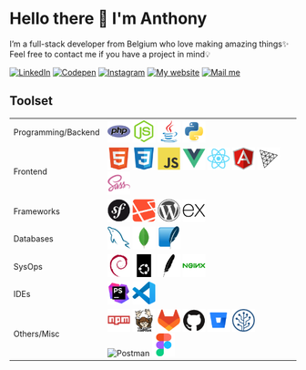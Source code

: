 # Hello there 👋 I'm Anthony

I’m a full-stack developer from Belgium who love making amazing things✨ Feel free to contact me if you have a project in mind💡

<a href="https://www.linkedin.com/in/anthonypauwels/" target="_blank"><img src="https://img.shields.io/badge/LinkedIn-0077B5?style=for-the-badge&logo=linkedin&logoColor=white" title="LinkedIn" alt="LinkedIn"/></a>
<a href="http://codepen.io/anthonypauwels/" target="_blank"><img src="https://img.shields.io/badge/Codepen-000000?style=for-the-badge&logo=codepen&logoColor=white" title="Codepen" alt="Codepen"/></a>
<a href="https://www.instagram.com/anthonypauwels.be/" target="_blank"><img src="https://img.shields.io/badge/Instagram-E4405F?style=for-the-badge&logo=instagram&logoColor=white" title="Instagram" alt="Instagram"/></a>
<a href="https://anthonypauwels.be/" target="_blank"><img src="https://img.shields.io/badge/website-000000?style=for-the-badge&logo=About.me&logoColor=white" title="My website" alt="My website"/></a>
<a href="mailto:hello@anthonypauwels.be" target="_blank"><img src="https://img.shields.io/badge/Gmail-D14836?style=for-the-badge&logo=gmail&logoColor=white" title="Mail me" alt="Mail me"/></a>

## Toolset
<table>
    <tr>
        <td>
            Programming/Backend	
        </td>
        <td>
            <img src="https://github.com/devicons/devicon/blob/v2.13.0/icons/php/php-original.svg" width="40" height="40" title="PHP" alt="PHP"/>
            <img src="https://github.com/devicons/devicon/blob/v2.13.0/icons/nodejs/nodejs-original.svg" width="40" height="40" title="NodeJS" alt="NodeJS"/>
            <img src="https://github.com/devicons/devicon/blob/v2.13.0/icons/java/java-original.svg" width="40" height="40" title="Java" alt="Java"/>
            <img src="https://github.com/devicons/devicon/blob/v2.13.0/icons/python/python-original.svg" width="40" height="40" title="Python" alt="Python"/>
        </td>
    </tr>
    <tr>
        <td>
            Frontend
        </td>
        <td>
            <img src="https://github.com/devicons/devicon/blob/v2.13.0/icons/html5/html5-original.svg" width="40" height="40" title="HTML5" alt="HTML5"/>
            <img src="https://github.com/devicons/devicon/blob/v2.13.0/icons/css3/css3-original.svg" width="40" height="40" title="CSS3" alt="CSS3"/>
            <img src="https://github.com/devicons/devicon/blob/v2.13.0/icons/javascript/javascript-original.svg" width="40" height="40" title="Javascript" alt="Javascript"/>
            <img src="https://github.com/devicons/devicon/blob/v2.13.0/icons/vuejs/vuejs-original.svg" width="40" height="40" title="VueJS" alt="VueJS"/>
            <img src="https://github.com/devicons/devicon/blob/v2.15.0/icons/react/react-original.svg" width="40" height="40" title="React" alt="React"/>
            <img src="https://github.com/devicons/devicon/blob/v2.15.0/icons/angularjs/angularjs-original.svg" width="40" height="40" title="AngularJS" alt="AngularJS"/>
            <img src="https://github.com/devicons/devicon/blob/v2.15.0/icons/threejs/threejs-original.svg" width="40" height="40" title="ThreeJS" alt="ThreeJS"/>
            <img src="https://github.com/devicons/devicon/blob/v2.15.0/icons/sass/sass-original.svg" width="40" height="40" title="SCSS/SASS" alt="SCSS/SASS"/>
        </td>
    </tr>
    <tr>
        <td>
            Frameworks
        </td>
        <td>
            <img src="https://github.com/devicons/devicon/blob/v2.13.0/icons/symfony/symfony-original.svg" width="40" height="40" title="Symfony" alt="Symfony"/>
            <img src="https://github.com/devicons/devicon/blob/v2.15.0/icons/laravel/laravel-plain.svg" width="40" height="40" title="Laravel" alt="Laravel"/>
            <img src="https://github.com/devicons/devicon/blob/v2.13.0/icons/wordpress/wordpress-plain.svg" width="40" height="40" title="WordPress" alt="WordPress"/>
            <img src="https://github.com/devicons/devicon/blob/v2.13.0/icons/express/express-original.svg" width="40" height="40" title="ExpressJS" alt="ExpressJS"/>
        </td>
    </tr>
    <tr>
        <td>
            Databases	
        </td>
        <td>
            <img src="https://github.com/devicons/devicon/blob/v2.13.0/icons/mysql/mysql-original.svg" width="40" height="40" title="MySQL/MariaDB" alt="MySQL/MariaDB"/>
            <img src="https://github.com/devicons/devicon/blob/v2.13.0/icons/mongodb/mongodb-original.svg" width="40" height="40" title="MongoDB" alt="MongoDB"/>
            <img src="https://github.com/devicons/devicon/blob/v2.15.0/icons/sqlite/sqlite-original.svg" width="40" height="40" title="Sqlite" alt="Sqlite"/>
        </td>
    </tr>
    <tr>
        <td>
            SysOps
        </td>
        <td>
            <img src="https://github.com/devicons/devicon/blob/v2.13.0/icons/debian/debian-original.svg" width="40" height="40" title="Debian" alt="Debian"/>
            <img src="https://github.com/devicons/devicon/blob/v2.13.0/icons/ubuntu/ubuntu-plain.svg" width="40" height="40" title="Ubuntu" alt="Ubuntu"/>
            <img src="https://github.com/devicons/devicon/blob/v2.13.0/icons/apache/apache-plain.svg" width="40" height="40" title="Apache 2.4" alt="Apache 2.4"/>
            <img src="https://github.com/devicons/devicon/blob/v2.13.0/icons/nginx/nginx-original.svg" width="40" height="40" title="Nginx" alt="Nginx"/>
        </td>
    </tr>
    <tr>
        <td>
            IDEs
        </td>
        <td>
            <img src="https://github.com/devicons/devicon/blob/v2.13.0/icons/phpstorm/phpstorm-original.svg" width="40" height="40" title="PHPStorm" alt="PHPStorm"/>
            <img src="https://github.com/devicons/devicon/blob/v2.13.0/icons/vscode/vscode-original.svg" width="40" height="40" title="Visual Studio Code" alt="Visual Studio Code"/>
        </td>
    </tr>
    <tr>
        <td>
            Others/Misc
        </td>
        <td>
            <img src="https://github.com/devicons/devicon/blob/v2.15.0/icons/npm/npm-original-wordmark.svg" width="40" height="40" title="NPM" alt="NPM"/>
            <img src="https://github.com/devicons/devicon/blob/v2.15.0/icons/composer/composer-original.svg" width="40" height="40" title="Composer/Packagist" alt="Composer/Packagist"/>
            <img src="https://github.com/devicons/devicon/blob/v2.13.0/icons/gitlab/gitlab-original.svg" width="40" height="40" title="Gitlab" alt="Gitlab"/>
            <img src="https://github.com/devicons/devicon/blob/v2.13.0/icons/github/github-original.svg" width="40" height="40" title="Github" alt="Github"/>
            <img src="https://github.com/devicons/devicon/blob/v2.15.0/icons/bitbucket/bitbucket-original.svg" width="40" height="40" title="Bitbucket" alt="Bitbucket"/>
            <img src="https://github.com/devicons/devicon/blob/v2.15.0/icons/sourcetree/sourcetree-original.svg" width="40" height="40" title="Sourcetree" alt="Sourcetree"/>
            <img src="https://www.vectorlogo.zone/logos/getpostman/getpostman-icon.svg" width="40" height="40" title="Postman" alt="Postman"/>
            <img src="https://github.com/devicons/devicon/blob/v2.15.0/icons/figma/figma-original.svg" width="40" height="40" title="Figma" alt="Figma"/>
        </td>
    </tr>
</table>

<!--
**anthonypauwels/anthonypauwels** is a ✨ _special_ ✨ repository because its `README.md` (this file) appears on your GitHub profile.

Here are some ideas to get you started:

- 🔭 I’m currently working on ...
- 🌱 I’m currently learning ...
- 👯 I’m looking to collaborate on ...
- 🤔 I’m looking for help with ...
- 💬 Ask me about ...
- 📫 How to reach me: ...
- 😄 Pronouns: ...
- ⚡ Fun fact: ...
-->
